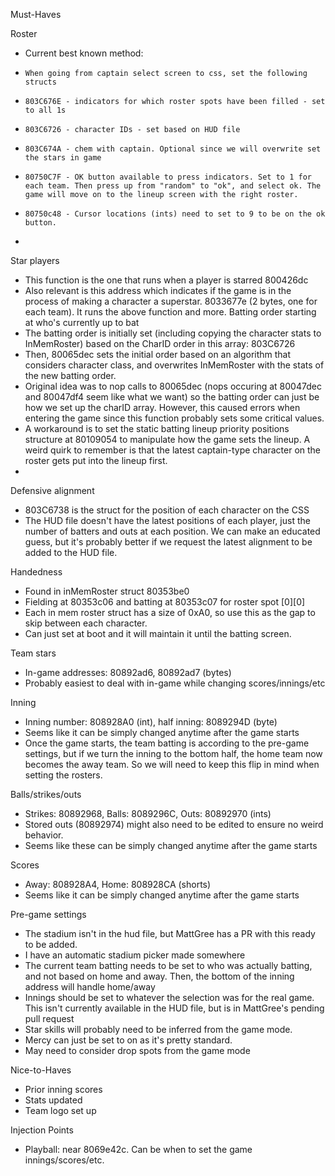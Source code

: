 Must-Haves

Roster
-   Current best known method:
-     When going from captain select screen to css, set the following structs
-     803C676E - indicators for which roster spots have been filled - set to all 1s
-     803C6726 - character IDs - set based on HUD file
-     803C674A - chem with captain. Optional since we will overwrite set the stars in game
-     80750C7F - OK button available to press indicators. Set to 1 for each team. Then press up from "random" to "ok", and select ok. The game will move on to the lineup screen with the right roster.
-     80750c48 - Cursor locations (ints) need to set to 9 to be on the ok button.
- 
Star players
-   This function is the one that runs when a player is starred 800426dc
-   Also relevant is this address which indicates if the game is in the process of making a character a superstar. 8033677e (2 bytes, one for each team). It runs the above function and more.
Batting order starting at who's currently up to bat
-   The batting order is initially set (including copying the character stats to InMemRoster) based on the CharID order in this array: 803C6726
-   Then, 80065dec sets the initial order based on an algorithm that considers character class, and overwrites InMemRoster with the stats of the new batting order.
-   Original idea was to nop calls to 80065dec (nops occuring at 80047dec and 80047df4  seem like what we want) so the batting order can just be how we set up the charID array. However, this caused errors when entering the game since this function probably sets some critical values.
-   A workaround is to set the static batting lineup priority positions structure at 80109054 to manipulate how the game sets the lineup. A weird quirk to remember is that the latest captain-type character on the roster gets put into the lineup first.
-   
Defensive alignment
-   803C6738 is the struct for the position of each character on the CSS
-   The HUD file doesn't have the latest positions of each player, just the number of batters and outs at each position. We can make an educated guess, but it's probably better if we request the latest alignment to be added to the HUD file.

Handedness
-   Found in inMemRoster struct 80353be0
-   Fielding at 80353c06 and batting at 80353c07 for roster spot [0][0]
-   Each in mem roster struct has a size of 0xA0, so use this as the gap to skip between each character.
-   Can just set at boot and it will maintain it until the batting screen.

Team stars
-   In-game addresses: 80892ad6, 80892ad7 (bytes)
-   Probably easiest to deal with in-game while changing scores/innings/etc

Inning
-   Inning number: 808928A0 (int), half inning: 8089294D (byte)
-   Seems like it can be simply changed anytime after the game starts
-   Once the game starts, the team batting is according to the pre-game settings, but if we turn the inning to the bottom half, the home team now becomes the away team. So we will need to keep this flip in mind when setting the rosters.

Balls/strikes/outs
-   Strikes: 80892968, Balls: 8089296C, Outs: 80892970 (ints)
-   Stored outs (80892974) might also need to be edited to ensure no weird behavior.
-   Seems like these can be simply changed anytime after the game starts

Scores
-   Away: 808928A4, Home: 808928CA (shorts)
-   Seems like it can be simply changed anytime after the game starts

Pre-game settings
-  The stadium isn't in the hud file, but MattGree has a PR with this ready to be added.
-    I have an automatic stadium picker made somewhere
-  The current team batting needs to be set to who was actually batting, and not based on home and away. Then, the bottom of the inning address will handle home/away
- Innings should be set to whatever the selection was for the real game. This isn't currently available in the HUD file, but is in MattGree's pending pull request
- Star skills will probably need to be inferred from the game mode.
- Mercy can just be set to on as it's pretty standard.
- May need to consider drop spots from the game mode

Nice-to-Haves
- Prior inning scores
- Stats updated
- Team logo set up


Injection Points
- Playball: near 8069e42c. Can be when to set the game innings/scores/etc.
